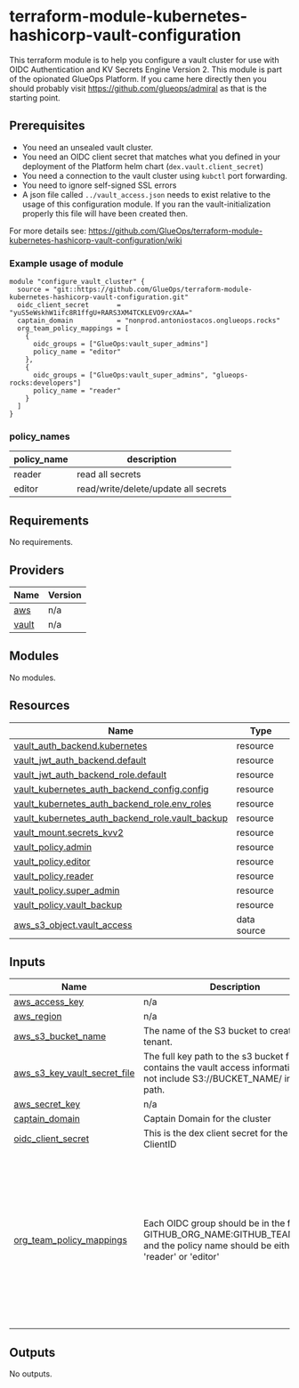 <!-- BEGIN_TF_DOCS -->
# terraform-module-kubernetes-hashicorp-vault-configuration

This terraform module is to help you configure a vault cluster for use with OIDC Authentication and KV Secrets Engine Version 2. This module is part of the opionated GlueOps Platform. If you came here directly then you should probably visit https://github.com/glueops/admiral as that is the starting point.

## Prerequisites

- You need an unsealed vault cluster.
- You need an OIDC client secret that matches what you defined in your deployment of the Platform helm chart (`dex.vault.client_secret`)
- You need a connection to the vault cluster using `kubctl` port forwarding.
- You need to ignore self-signed SSL errors
- A json file called `../vault_access.json` needs to exist relative to the usage of this configuration module. If you ran the vault-initialization properly this file will have been created then.

For more details see: https://github.com/GlueOps/terraform-module-kubernetes-hashicorp-vault-configuration/wiki

### Example usage of module

```hcl
module "configure_vault_cluster" {
  source = "git::https://github.com/GlueOps/terraform-module-kubernetes-hashicorp-vault-configuration.git"
  oidc_client_secret       = "yuS5eWskhW1ifc8R1ffgU+RARS3XM4TCKLEVO9rcXAA="
  captain_domain           = "nonprod.antoniostacos.onglueops.rocks"
  org_team_policy_mappings = [
    {
      oidc_groups = ["GlueOps:vault_super_admins"]
      policy_name = "editor"
    },
    {
      oidc_groups = ["GlueOps:vault_super_admins", "glueops-rocks:developers"]
      policy_name = "reader"
    }
  ]
}
```

### policy\_names

| policy\_name | description                          |
|-------------|--------------------------------------|
| reader      | read all secrets                     |
| editor      | read/write/delete/update all secrets |

## Requirements

No requirements.

## Providers

| Name | Version |
|------|---------|
| <a name="provider_aws"></a> [aws](#provider\_aws) | n/a |
| <a name="provider_vault"></a> [vault](#provider\_vault) | n/a |

## Modules

No modules.

## Resources

| Name | Type |
|------|------|
| [vault_auth_backend.kubernetes](https://registry.terraform.io/providers/hashicorp/vault/latest/docs/resources/auth_backend) | resource |
| [vault_jwt_auth_backend.default](https://registry.terraform.io/providers/hashicorp/vault/latest/docs/resources/jwt_auth_backend) | resource |
| [vault_jwt_auth_backend_role.default](https://registry.terraform.io/providers/hashicorp/vault/latest/docs/resources/jwt_auth_backend_role) | resource |
| [vault_kubernetes_auth_backend_config.config](https://registry.terraform.io/providers/hashicorp/vault/latest/docs/resources/kubernetes_auth_backend_config) | resource |
| [vault_kubernetes_auth_backend_role.env_roles](https://registry.terraform.io/providers/hashicorp/vault/latest/docs/resources/kubernetes_auth_backend_role) | resource |
| [vault_kubernetes_auth_backend_role.vault_backup](https://registry.terraform.io/providers/hashicorp/vault/latest/docs/resources/kubernetes_auth_backend_role) | resource |
| [vault_mount.secrets_kvv2](https://registry.terraform.io/providers/hashicorp/vault/latest/docs/resources/mount) | resource |
| [vault_policy.admin](https://registry.terraform.io/providers/hashicorp/vault/latest/docs/resources/policy) | resource |
| [vault_policy.editor](https://registry.terraform.io/providers/hashicorp/vault/latest/docs/resources/policy) | resource |
| [vault_policy.reader](https://registry.terraform.io/providers/hashicorp/vault/latest/docs/resources/policy) | resource |
| [vault_policy.super_admin](https://registry.terraform.io/providers/hashicorp/vault/latest/docs/resources/policy) | resource |
| [vault_policy.vault_backup](https://registry.terraform.io/providers/hashicorp/vault/latest/docs/resources/policy) | resource |
| [aws_s3_object.vault_access](https://registry.terraform.io/providers/hashicorp/aws/latest/docs/data-sources/s3_object) | data source |

## Inputs

| Name | Description | Type | Default | Required |
|------|-------------|------|---------|:--------:|
| <a name="input_aws_access_key"></a> [aws\_access\_key](#input\_aws\_access\_key) | n/a | `string` | n/a | yes |
| <a name="input_aws_region"></a> [aws\_region](#input\_aws\_region) | n/a | `string` | n/a | yes |
| <a name="input_aws_s3_bucket_name"></a> [aws\_s3\_bucket\_name](#input\_aws\_s3\_bucket\_name) | The name of the S3 bucket to create for the tenant. | `string` | n/a | yes |
| <a name="input_aws_s3_key_vault_secret_file"></a> [aws\_s3\_key\_vault\_secret\_file](#input\_aws\_s3\_key\_vault\_secret\_file) | The full key path to the s3 bucket file that contains the vault access information. Do not include S3://BUCKET\_NAME/ in the path. | `string` | n/a | yes |
| <a name="input_aws_secret_key"></a> [aws\_secret\_key](#input\_aws\_secret\_key) | n/a | `string` | n/a | yes |
| <a name="input_captain_domain"></a> [captain\_domain](#input\_captain\_domain) | Captain Domain for the cluster | `string` | n/a | yes |
| <a name="input_oidc_client_secret"></a> [oidc\_client\_secret](#input\_oidc\_client\_secret) | This is the dex client secret for the 'vault' ClientID | `string` | n/a | yes |
| <a name="input_org_team_policy_mappings"></a> [org\_team\_policy\_mappings](#input\_org\_team\_policy\_mappings) | Each OIDC group should be in the format of GITHUB\_ORG\_NAME:GITHUB\_TEAM\_NAME and the policy name should be either 'reader' or 'editor' | <pre>list(object({<br>    policy_name = string<br>    oidc_groups = list(string)<br>  }))</pre> | <pre>[<br>  {<br>    "oidc_groups": [<br>      "example-org:team1",<br>      "example-org:team2"<br>    ],<br>    "policy_name": "reader"<br>  },<br>  {<br>    "oidc_groups": [<br>      "example-org:team1",<br>      "example-org:team3"<br>    ],<br>    "policy_name": "editor"<br>  }<br>]</pre> | no |

## Outputs

No outputs.
<!-- END_TF_DOCS -->
